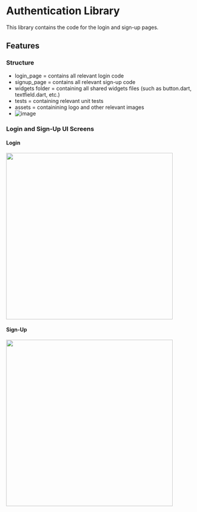 <!-- 
This README describes the package. If you publish this package to pub.dev,
this README's contents appear on the landing page for your package.

For information about how to write a good package README, see the guide for
[writing package pages](https://dart.dev/guides/libraries/writing-package-pages). 

For general information about developing packages, see the Dart guide for
[creating packages](https://dart.dev/guides/libraries/create-library-packages)
and the Flutter guide for
[developing packages and plugins](https://flutter.dev/developing-packages). 
-->
# Authentication Library

This library contains the code for the login and sign-up pages. 

## Features

### Structure
- login_page = contains all relevant login code
- signup_page = contains all relevant sign-up code
- widgets folder = containing all shared widgets files (such as button.dart, textfield.dart, etc.)
- tests = containing relevant unit tests
- assets = containining logo and other relevant images
- ![image](https://user-images.githubusercontent.com/83949715/172945069-62be4421-399c-4fef-9b5a-37d376b5d8bb.png)


### Login and Sign-Up UI Screens
#### Login 
<img height="450px" src="https://user-images.githubusercontent.com/83949715/172944903-63230718-ef38-492b-9903-879365c1d2f9.png" /> 

#### Sign-Up
<img height="450px" src="https://user-images.githubusercontent.com/83949715/172944941-2c08aed2-8755-4ef8-87c8-01f7e1fef7bc.png" /> 




